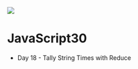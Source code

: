 ﻿![](https://javascript30.com/images/JS3-social-share.png)

# JavaScript30

* Day  18 - Tally String Times with Reduce
